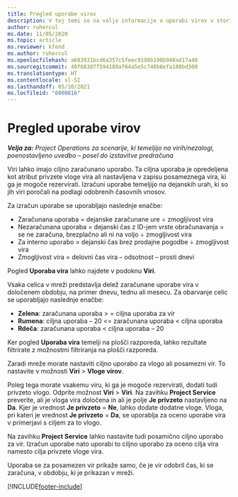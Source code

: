 ```yaml
---
title: Pregled uporabe virov
description: V tej temi so na voljo informacije o uporabi virov v storitvi Project Operations.
author: ruhercul
ms.date: 11/05/2020
ms.topic: article
ms.reviewer: kfend
ms.author: ruhercul
ms.openlocfilehash: a683931bcd6a357c5feec9198b190b948ad17a40
ms.sourcegitcommit: 40f68387f594180af64a5e5c748b6efa188bd300
ms.translationtype: HT
ms.contentlocale: sl-SI
ms.lasthandoff: 05/10/2021
ms.locfileid: "6000816"
---
```

# <a name="resource-utilization-overview"></a>Pregled uporabe virov

_**Velja za:** Project Operations za scenarije, ki temeljijo na virih/nezalogi, poenostavljeno uvedbo – posel do izstavitve predračuna_

Viri lahko imajo ciljno zaračunano uporabo. Ta ciljna uporaba je opredeljena kot atribut privzete vloge vira ali nastavljena v zapisu posameznega vira, ki ga je mogoče rezervirati. Izračuni uporabe temeljijo na dejanskih urah, ki so jih viri poročali na podlagi odobrenih časovnih vnosov.

Za izračun uporabe se uporabljajo naslednje enačbe:

  - Zaračunana uporaba = dejanske zaračunane ure ÷ zmogljivost vira
  - Nezaračunana uporaba = dejanski čas z ID-jem vrste obračunavanja = se ne zaračuna, brezplačno ali ni na voljo ÷ zmogljivost vira
  - Za interno uporabo = dejanski čas brez prodajne pogodbe ÷ zmogljivost vira
  - Zmogljivost vira = delovni čas vira – odsotnost – prosti dnevi

Pogled **Uporaba vira** lahko najdete v podoknu **Viri**.

Vsaka celica v mreži predstavlja delež zaračunane uporabe vira v določenem obdobju, na primer dnevu, tednu ali mesecu. Za obarvanje celic se uporabljajo naslednje enačbe:

  - **Zelena**: zaračunana uporaba > = ciljna uporaba za vir
  - **Rumena**: ciljna uporaba – 20 <= zaračunana uporaba < ciljna uporaba
  - **Rdeča**: zaračunana uporaba < ciljna uporaba – 20

Ker pogled **Uporaba vira** temelji na plošči razporeda, lahko rezultate filtrirate z možnostmi filtriranja na plošči razporeda.

Zaradi mreže morate nastaviti ciljno uporabo za vlogo ali posamezni vir. To nastavite v možnosti **Viri** > **Vloge virov**.

Poleg tega morate vsakemu viru, ki ga je mogoče rezervirati, dodati tudi privzeto vlogo. Odprite možnost **Viri** > **Viri**. Na zavihku **Project Service** preverite, ali je vloga vira določena in ali je polje **Je privzeto** nastavljeno na **Da**. Kjer je vrednost **Je privzeto** = **Ne**, lahko dodate dodatne vloge. Vloga, pri kateri je vrednost **Je privzeto** = **Da**, se uporablja za oceno uporabe vira v primerjavi s ciljem za to vlogo.

Na zavihku **Project Service** lahko nastavite tudi posamično ciljno uporabo za vir. Izračun uporabe nato uporabi to ciljno uporabo za oceno cilja vira namesto cilja privzete vloge vira.

Uporaba se za posamezen vir prikaže samo, če je vir odobril čas, ki se zaračuna, v obdobju, ki je prikazan v mreži.


[!INCLUDE[footer-include](../includes/footer-banner.md)]